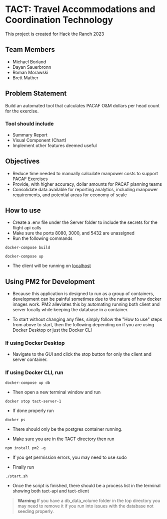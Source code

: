 # TACT: Travel Accommodations and Coordination Technology

This project is created for Hack the Ranch 2023 

## Team Members

- Michael Borland
- Dayan Sauerbronn
- Roman Morawski
- Brett Mather

## Problem Statement

Build an automated tool that calculates PACAF O&M dollars per head count for the exercise. 

### Tool should include

- Summary Report
- Visual Component (Chart)
- Implement other features deemed useful

## Objectives

- Reduce time needed to manually calculate manpower costs to support PACAF Exercises
- Provide, with higher accuracy, dollar amounts for PACAF planning teams
- Consolidate data available for reporting analytics, including manpower requirements, and potential areas for economy of scale

## How to use

- Create a .env file under the Server folder to include the secrets for the flight api calls
- Make sure the ports 8080, 3000, and 5432 are unassigned
- Run the following commands

```
docker-compose build
```

```
docker-compose up
```

- The client will be running on [localhost](http://localhost:3000 "Local port 3000")

## Using PM2 for Development

- Because this application is designed to run as a group of containers, development can be painful sometimes due to the nature of how docker images work. PM2 alleviates this by automating running both client and server locally while keeping the database in a container. 

- To start without changing any files, simply follow the "How to use" steps from above to start, then the following depending on if you are using Docker Desktop or just the Docker CLI

### If using Docker Desktop
- Navigate to the GUI and click the stop button for only the client and server container. 

### If using Docker CLI, run 
```
docker-compose up db
```

- Then open a new terminal window and run

```
docker stop tact-server-1
```

- If done properly run 
```
docker ps 
```
- There should only be the postgres container running.

- Make sure you are in the TACT directory then run 

```
npm install pm2 -g
```

- If you get permission errors, you may need to use sudo

- Finally run 

```
./start.sh
```
- Once the script is finished, there should be a process list in the terminal showing both tact-api and tact-client

>**Warning**
>If you have a db_data_volume folder in the top directory you may need to remove it if you run into issues with the database not seeding properly.
